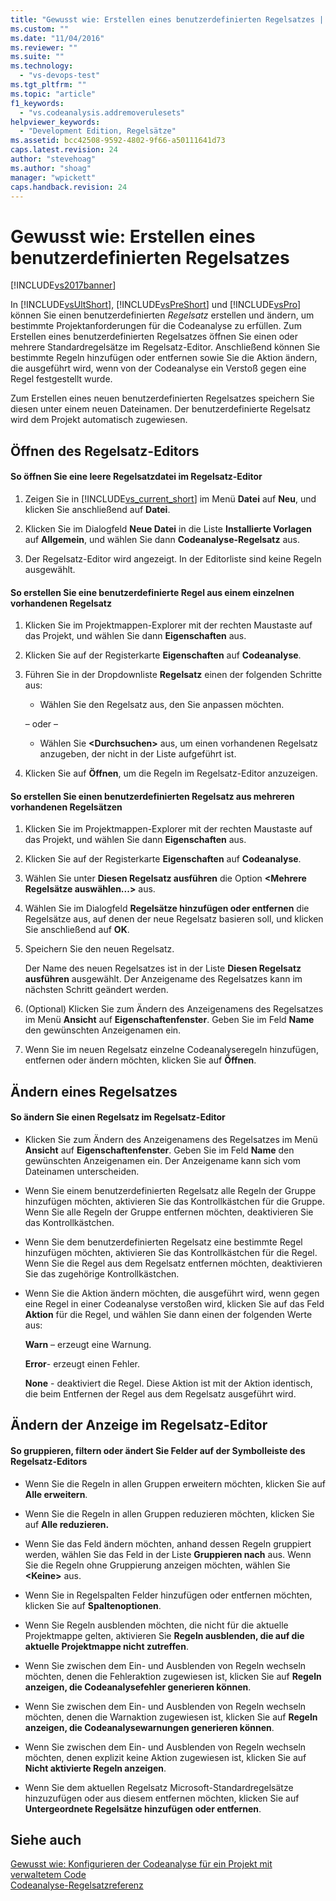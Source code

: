 ```yaml
---
title: "Gewusst wie: Erstellen eines benutzerdefinierten Regelsatzes | Microsoft Docs"
ms.custom: ""
ms.date: "11/04/2016"
ms.reviewer: ""
ms.suite: ""
ms.technology: 
  - "vs-devops-test"
ms.tgt_pltfrm: ""
ms.topic: "article"
f1_keywords: 
  - "vs.codeanalysis.addremoverulesets"
helpviewer_keywords: 
  - "Development Edition, Regelsätze"
ms.assetid: bcc42508-9592-4802-9f66-a50111641d73
caps.latest.revision: 24
author: "stevehoag"
ms.author: "shoag"
manager: "wpickett"
caps.handback.revision: 24
---
```

# Gewusst wie: Erstellen eines benutzerdefinierten Regelsatzes
[!INCLUDE[vs2017banner](../code-quality/includes/vs2017banner.md)]

In [!INCLUDE[vsUltShort](../code-quality/includes/vsultshort_md.md)], [!INCLUDE[vsPreShort](../code-quality/includes/vspreshort_md.md)] und [!INCLUDE[vsPro](../code-quality/includes/vspro_md.md)] können Sie einen benutzerdefinierten *Regelsatz* erstellen und ändern, um bestimmte Projektanforderungen für die Codeanalyse zu erfüllen.  Zum Erstellen eines benutzerdefinierten Regelsatzes öffnen Sie einen oder mehrere Standardregelsätze im Regelsatz\-Editor.  Anschließend können Sie bestimmte Regeln hinzufügen oder entfernen sowie Sie die Aktion ändern, die ausgeführt wird, wenn von der Codeanalyse ein Verstoß gegen eine Regel festgestellt wurde.  
  
 Zum Erstellen eines neuen benutzerdefinierten Regelsatzes speichern Sie diesen unter einem neuen Dateinamen.  Der benutzerdefinierte Regelsatz wird dem Projekt automatisch zugewiesen.  
  
## Öffnen des Regelsatz\-Editors  
  
#### So öffnen Sie eine leere Regelsatzdatei im Regelsatz\-Editor  
  
1.  Zeigen Sie in [!INCLUDE[vs_current_short](../code-quality/includes/vs_current_short_md.md)] im Menü **Datei** auf **Neu**, und klicken Sie anschließend auf **Datei**.  
  
2.  Klicken Sie im Dialogfeld **Neue Datei** in die Liste **Installierte Vorlagen** auf **Allgemein**, und wählen Sie dann **Codeanalyse\-Regelsatz** aus.  
  
3.  Der Regelsatz\-Editor wird angezeigt.  In der Editorliste sind keine Regeln ausgewählt.  
  
#### So erstellen Sie eine benutzerdefinierte Regel aus einem einzelnen vorhandenen Regelsatz  
  
1.  Klicken Sie im Projektmappen\-Explorer mit der rechten Maustaste auf das Projekt, und wählen Sie dann **Eigenschaften** aus.  
  
2.  Klicken Sie auf der Registerkarte **Eigenschaften** auf **Codeanalyse**.  
  
3.  Führen Sie in der Dropdownliste **Regelsatz** einen der folgenden Schritte aus:  
  
    -   Wählen Sie den Regelsatz aus, den Sie anpassen möchten.  
  
     – oder –  
  
    -   Wählen Sie **\<Durchsuchen\>** aus, um einen vorhandenen Regelsatz anzugeben, der nicht in der Liste aufgeführt ist.  
  
4.  Klicken Sie auf **Öffnen**, um die Regeln im Regelsatz\-Editor anzuzeigen.  
  
#### So erstellen Sie einen benutzerdefinierten Regelsatz aus mehreren vorhandenen Regelsätzen  
  
1.  Klicken Sie im Projektmappen\-Explorer mit der rechten Maustaste auf das Projekt, und wählen Sie dann **Eigenschaften** aus.  
  
2.  Klicken Sie auf der Registerkarte **Eigenschaften** auf **Codeanalyse**.  
  
3.  Wählen Sie unter **Diesen Regelsatz ausführen** die Option **\<Mehrere Regelsätze auswählen...\>** aus.  
  
4.  Wählen Sie im Dialogfeld **Regelsätze hinzufügen oder entfernen** die Regelsätze aus, auf denen der neue Regelsatz basieren soll, und klicken Sie anschließend auf **OK**.  
  
5.  Speichern Sie den neuen Regelsatz.  
  
     Der Name des neuen Regelsatzes ist in der Liste **Diesen Regelsatz ausführen** ausgewählt.  Der Anzeigename des Regelsatzes kann im nächsten Schritt geändert werden.  
  
6.  \(Optional\) Klicken Sie zum Ändern des Anzeigenamens des Regelsatzes im Menü **Ansicht** auf **Eigenschaftenfenster**.  Geben Sie im Feld **Name** den gewünschten Anzeigenamen ein.  
  
7.  Wenn Sie im neuen Regelsatz einzelne Codeanalyseregeln hinzufügen, entfernen oder ändern möchten, klicken Sie auf **Öffnen**.  
  
## Ändern eines Regelsatzes  
  
#### So ändern Sie einen Regelsatz im Regelsatz\-Editor  
  
-   Klicken Sie zum Ändern des Anzeigenamens des Regelsatzes im Menü **Ansicht** auf **Eigenschaftenfenster**.  Geben Sie im Feld **Name** den gewünschten Anzeigenamen ein.  Der Anzeigename kann sich vom Dateinamen unterscheiden.  
  
-   Wenn Sie einem benutzerdefinierten Regelsatz alle Regeln der Gruppe hinzufügen möchten, aktivieren Sie das Kontrollkästchen für die Gruppe.  Wenn Sie alle Regeln der Gruppe entfernen möchten, deaktivieren Sie das Kontrollkästchen.  
  
-   Wenn Sie dem benutzerdefinierten Regelsatz eine bestimmte Regel hinzufügen möchten, aktivieren Sie das Kontrollkästchen für die Regel.  Wenn Sie die Regel aus dem Regelsatz entfernen möchten, deaktivieren Sie das zugehörige Kontrollkästchen.  
  
-   Wenn Sie die Aktion ändern möchten, die ausgeführt wird, wenn gegen eine Regel in einer Codeanalyse verstoßen wird, klicken Sie auf das Feld **Aktion** für die Regel, und wählen Sie dann einen der folgenden Werte aus:  
  
     **Warn** – erzeugt eine Warnung.  
  
     **Error**\- erzeugt einen Fehler.  
  
     **None** \- deaktiviert die Regel.  Diese Aktion ist mit der Aktion identisch, die beim Entfernen der Regel aus dem Regelsatz ausgeführt wird.  
  
## Ändern der Anzeige im Regelsatz\-Editor  
  
#### So gruppieren, filtern oder ändert Sie Felder auf der Symbolleiste des Regelsatz\-Editors  
  
-   Wenn Sie die Regeln in allen Gruppen erweitern möchten, klicken Sie auf **Alle erweitern**.  
  
-   Wenn Sie die Regeln in allen Gruppen reduzieren möchten, klicken Sie auf **Alle reduzieren.**  
  
-   Wenn Sie das Feld ändern möchten, anhand dessen Regeln gruppiert werden, wählen Sie das Feld in der Liste **Gruppieren nach** aus.  Wenn Sie die Regeln ohne Gruppierung anzeigen möchten, wählen Sie **\<Keine\>** aus.  
  
-   Wenn Sie in Regelspalten Felder hinzufügen oder entfernen möchten, klicken Sie auf **Spaltenoptionen**.  
  
-   Wenn Sie Regeln ausblenden möchten, die nicht für die aktuelle Projektmappe gelten, aktivieren Sie **Regeln ausblenden, die auf die aktuelle Projektmappe nicht zutreffen**.  
  
-   Wenn Sie zwischen dem Ein\- und Ausblenden von Regeln wechseln möchten, denen die Fehleraktion zugewiesen ist, klicken Sie auf **Regeln anzeigen, die Codeanalysefehler generieren können**.  
  
-   Wenn Sie zwischen dem Ein\- und Ausblenden von Regeln wechseln möchten, denen die Warnaktion zugewiesen ist, klicken Sie auf **Regeln anzeigen, die Codeanalysewarnungen generieren können**.  
  
-   Wenn Sie zwischen dem Ein\- und Ausblenden von Regeln wechseln möchten, denen explizit keine Aktion zugewiesen ist, klicken Sie auf **Nicht aktivierte Regeln anzeigen**.  
  
-   Wenn Sie dem aktuellen Regelsatz Microsoft\-Standardregelsätze hinzuzufügen oder aus diesem entfernen möchten, klicken Sie auf **Untergeordnete Regelsätze hinzufügen oder entfernen**.  
  
## Siehe auch  
 [Gewusst wie: Konfigurieren der Codeanalyse für ein Projekt mit verwaltetem Code](../code-quality/how-to-configure-code-analysis-for-a-managed-code-project.md)   
 [Codeanalyse\-Regelsatzreferenz](../code-quality/code-analysis-rule-set-reference.md)